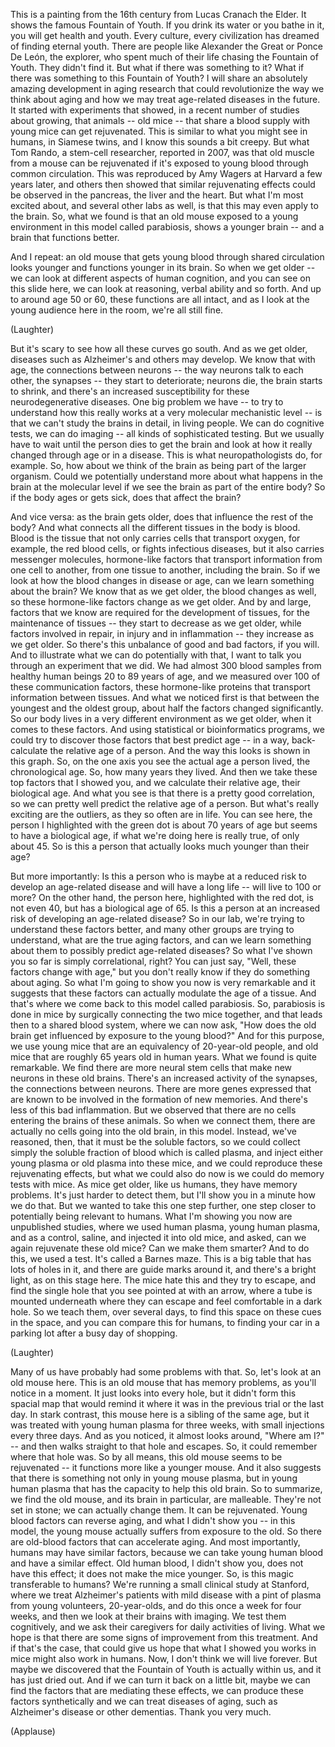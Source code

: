 
This is a painting from the 16th century
from Lucas Cranach the Elder.
It shows the famous Fountain of Youth.
If you drink its water or you bathe in it,
you will get health and youth.
Every culture, every civilization
has dreamed of finding eternal youth.
There are people like Alexander the Great
or Ponce De León, the explorer,
who spent much of their life
chasing the Fountain of Youth.
They didn&#39;t find it.
But what if there was something to it?
What if there was something
to this Fountain of Youth?
I will share an absolutely amazing
development in aging research
that could revolutionize
the way we think about aging
and how we may treat age-related
diseases in the future.
It started with experiments that showed,
in a recent number
of studies about growing,
that animals -- old mice --
that share a blood supply with young mice
can get rejuvenated.
This is similar to what you might see
in humans, in Siamese twins,
and I know this sounds a bit creepy.
But what Tom Rando, a stem-cell
researcher, reported in 2007,
was that old muscle from a mouse
can be rejuvenated
if it&#39;s exposed to young blood
through common circulation.
This was reproduced by Amy Wagers
at Harvard a few years later,
and others then showed that similar
rejuvenating effects could be observed
in the pancreas, the liver and the heart.
But what I&#39;m most excited about,
and several other labs as well,
is that this may even apply to the brain.
So, what we found is that an old mouse
exposed to a young environment
in this model called parabiosis,
shows a younger brain --
and a brain that functions better.

And I repeat:
an old mouse that gets young blood
through shared circulation
looks younger and functions
younger in its brain.
So when we get older --
we can look at different aspects
of human cognition,
and you can see on this slide here,
we can look at reasoning,
verbal ability and so forth.
And up to around age 50 or 60,
these functions are all intact,
and as I look at the young audience
here in the room, we&#39;re all still fine.

(Laughter)

But it&#39;s scary to see
how all these curves go south.
And as we get older,
diseases such as Alzheimer&#39;s
and others may develop.
We know that with age,
the connections between neurons --
the way neurons talk to each other,
the synapses -- they start to deteriorate;
neurons die, the brain starts to shrink,
and there&#39;s an increased susceptibility
for these neurodegenerative diseases.
One big problem we have -- to try
to understand how this really works
at a very molecular mechanistic level --
is that we can&#39;t study the brains
in detail, in living people.
We can do cognitive tests,
we can do imaging --
all kinds of sophisticated testing.
But we usually have to wait
until the person dies
to get the brain and look at how it really
changed through age or in a disease.
This is what neuropathologists
do, for example.
So, how about we think of the brain
as being part of the larger organism.
Could we potentially understand more
about what happens in the brain
at the molecular level
if we see the brain
as part of the entire body?
So if the body ages or gets sick,
does that affect the brain?

And vice versa: as the brain gets older,
does that influence the rest of the body?
And what connects all the different
tissues in the body
is blood.
Blood is the tissue that not only carries
cells that transport oxygen, for example,
the red blood cells,
or fights infectious diseases,
but it also carries messenger molecules,
hormone-like factors
that transport information
from one cell to another,
from one tissue to another,
including the brain.
So if we look at how the blood
changes in disease or age,
can we learn something about the brain?
We know that as we get older,
the blood changes as well,
so these hormone-like factors
change as we get older.
And by and large,
factors that we know are required
for the development of tissues,
for the maintenance of tissues --
they start to decrease as we get older,
while factors involved in repair,
in injury and in inflammation --
they increase as we get older.
So there&#39;s this unbalance of good
and bad factors, if you will.
And to illustrate what we can do
potentially with that,
I want to talk you through
an experiment that we did.
We had almost 300 blood samples
from healthy human beings
20 to 89 years of age,
and we measured over 100
of these communication factors,
these hormone-like proteins that
transport information between tissues.
And what we noticed first
is that between the youngest
and the oldest group,
about half the factors
changed significantly.
So our body lives in a very
different environment as we get older,
when it comes to these factors.
And using statistical
or bioinformatics programs,
we could try to discover
those factors that best predict age --
in a way, back-calculate
the relative age of a person.
And the way this looks
is shown in this graph.
So, on the one axis you see
the actual age a person lived,
the chronological age.
So, how many years they lived.
And then we take these top factors
that I showed you,
and we calculate their relative age,
their biological age.
And what you see is that
there is a pretty good correlation,
so we can pretty well predict
the relative age of a person.
But what&#39;s really exciting
are the outliers,
as they so often are in life.
You can see here, the person
I highlighted with the green dot
is about 70 years of age
but seems to have a biological age,
if what we&#39;re doing here is really true,
of only about 45.
So is this a person that actually
looks much younger than their age?

But more importantly: Is this a person
who is maybe at a reduced risk
to develop an age-related disease
and will have a long life --
will live to 100 or more?
On the other hand, the person here,
highlighted with the red dot,
is not even 40,
but has a biological age of 65.
Is this a person at an increased risk
of developing an age-related disease?
So in our lab, we&#39;re trying
to understand these factors better,
and many other groups
are trying to understand,
what are the true aging factors,
and can we learn something about them
to possibly predict age-related diseases?
So what I&#39;ve shown you so far
is simply correlational, right?
You can just say,
&quot;Well, these factors change with age,&quot;
but you don&#39;t really know
if they do something about aging.
So what I&#39;m going to show you now
is very remarkable
and it suggests that these factors
can actually modulate the age of a tissue.
And that&#39;s where we come back
to this model called parabiosis.
So, parabiosis is done in mice
by surgically connecting
the two mice together,
and that leads then
to a shared blood system,
where we can now ask,
&quot;How does the old brain get influenced
by exposure to the young blood?&quot;
And for this purpose, we use young mice
that are an equivalency
of 20-year-old people,
and old mice that are roughly
65 years old in human years.
What we found is quite remarkable.
We find there are more neural stem cells
that make new neurons
in these old brains.
There&#39;s an increased
activity of the synapses,
the connections between neurons.
There are more genes expressed
that are known to be involved
in the formation of new memories.
And there&#39;s less of this bad inflammation.
But we observed that there are no cells
entering the brains of these animals.
So when we connect them,
there are actually no cells
going into the old brain, in this model.
Instead, we&#39;ve reasoned, then,
that it must be the soluble factors,
so we could collect simply the soluble
fraction of blood which is called plasma,
and inject either young plasma
or old plasma into these mice,
and we could reproduce
these rejuvenating effects,
but what we could also do now
is we could do memory tests with mice.
As mice get older, like us humans,
they have memory problems.
It&#39;s just harder to detect them,
but I&#39;ll show you in a minute
how we do that.
But we wanted to take this
one step further,
one step closer to potentially
being relevant to humans.
What I&#39;m showing you now
are unpublished studies,
where we used human plasma,
young human plasma,
and as a control, saline,
and injected it into old mice,
and asked, can we again
rejuvenate these old mice?
Can we make them smarter?
And to do this, we used a test.
It&#39;s called a Barnes maze.
This is a big table
that has lots of holes in it,
and there are guide marks around it,
and there&#39;s a bright light,
as on this stage here.
The mice hate this and they try to escape,
and find the single hole that you see
pointed at with an arrow,
where a tube is mounted underneath
where they can escape
and feel comfortable in a dark hole.
So we teach them, over several days,
to find this space
on these cues in the space,
and you can compare this for humans,
to finding your car in a parking lot
after a busy day of shopping.

(Laughter)

Many of us have probably had
some problems with that.
So, let&#39;s look at an old mouse here.
This is an old mouse
that has memory problems,
as you&#39;ll notice in a moment.
It just looks into every hole,
but it didn&#39;t form this spacial map
that would remind it where it was
in the previous trial or the last day.
In stark contrast, this mouse here
is a sibling of the same age,
but it was treated with young
human plasma for three weeks,
with small injections every three days.
And as you noticed, it almost
looks around, &quot;Where am I?&quot; --
and then walks straight
to that hole and escapes.
So, it could remember where that hole was.
So by all means, this old mouse
seems to be rejuvenated --
it functions more like a younger mouse.
And it also suggests
that there is something
not only in young mouse plasma,
but in young human plasma
that has the capacity
to help this old brain.
So to summarize,
we find the old mouse, and its brain
in particular, are malleable.
They&#39;re not set in stone;
we can actually change them.
It can be rejuvenated.
Young blood factors can reverse aging,
and what I didn&#39;t show you --
in this model, the young mouse actually
suffers from exposure to the old.
So there are old-blood factors
that can accelerate aging.
And most importantly,
humans may have similar factors,
because we can take young human
blood and have a similar effect.
Old human blood, I didn&#39;t show you,
does not have this effect;
it does not make the mice younger.
So, is this magic transferable to humans?
We&#39;re running a small
clinical study at Stanford,
where we treat Alzheimer&#39;s patients
with mild disease
with a pint of plasma
from young volunteers, 20-year-olds,
and do this once a week for four weeks,
and then we look
at their brains with imaging.
We test them cognitively,
and we ask their caregivers
for daily activities of living.
What we hope is that there are
some signs of improvement
from this treatment.
And if that&#39;s the case,
that could give us hope
that what I showed you works in mice
might also work in humans.
Now, I don&#39;t think we will live forever.
But maybe we discovered
that the Fountain of Youth
is actually within us,
and it has just dried out.
And if we can turn it
back on a little bit,
maybe we can find the factors
that are mediating these effects,
we can produce these factors synthetically
and we can treat diseases of aging,
such as Alzheimer&#39;s disease
or other dementias.
Thank you very much.

(Applause)

